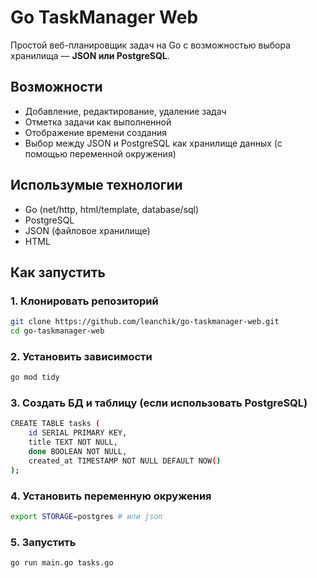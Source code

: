 # Go TaskManager Web

Простой веб-планировщик задач на Go с возможностью выбора хранилища — **JSON или PostgreSQL**.

## Возможности

- Добавление, редактирование, удаление задач
- Отметка задачи как выполненной
- Отображение времени создания
- Выбор между JSON и PostgreSQL как хранилище данных (с помощью переменной окружения)

## Использумые технологии

- Go (net/http, html/template, database/sql)
- PostgreSQL
- JSON (файловое хранилище)
- HTML

## Как запустить

### 1. Клонировать репозиторий

```bash
git clone https://github.com/leanchik/go-taskmanager-web.git
cd go-taskmanager-web
```
### 2. Установить зависимости

```bash
go mod tidy
```
### 3. Создать БД и таблицу (если использовать PostgreSQL)

```bash
CREATE TABLE tasks (
    id SERIAL PRIMARY KEY,
    title TEXT NOT NULL,
    done BOOLEAN NOT NULL,
    created_at TIMESTAMP NOT NULL DEFAULT NOW()
);
```
### 4. Установить переменную окружения

```bash
export STORAGE=postgres # или json
```
### 5. Запустить

```bash
go run main.go tasks.go
```
